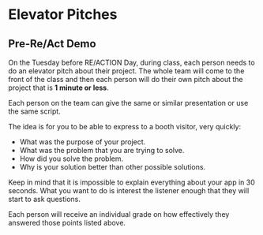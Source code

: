 # Elevator Pitches

## Pre-Re/Act Demo

On the Tuesday before RE/ACTION Day, during class, each person needs to do an elevator pitch about their project. The whole team will come to the front of the class and then each person will do their own pitch about the project that is **1 minute or less**.

Each person on the team can give the same or similar presentation or use the same script.

The idea is for you to be able to express to a booth visitor, very quickly:

- What was the purpose of your project.
- What was the problem that you are trying to solve.
- How did you solve the problem.
- Why is your solution better than other possible solutions.

Keep in mind that it is impossible to explain everything about your app in 30 seconds. What you want to do is interest the listener enough that they will start to ask questions.

Each person will receive an individual grade on how effectively they answered those points listed above.
